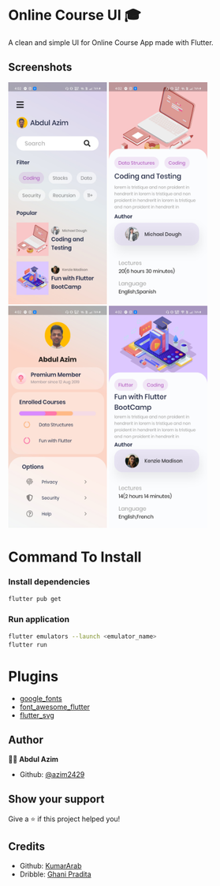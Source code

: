 # Online Course UI 🎓

<!-- ![Version](https://img.shields.io/badge/version-1.0.0+1-blue.svg?cacheSeconds=2592000) -->

A clean and simple UI for Online Course App made with Flutter.

## Screenshots

<p float="left">
<img src="assets/SS-1.jpg" width="200" height="450" />
<img src="assets/SS-2.jpg" width="200" height="450" />
<img src="assets/SS-3.jpg" width="200" height="450" />
<img src="assets/SS-4.jpg" width="200" height="450" />
</p>

# Command To Install

### Install dependencies

```sh
flutter pub get
```

### Run application

```sh
flutter emulators --launch <emulator_name>
flutter run
```

# Plugins

- [google_fonts](https://pub.dev/packages/google_fonts)
- [font_awesome_flutter](https://pub.dev/packages/font_awesome_flutter)
- [flutter_svg](https://pub.dev/packages/flutter_svg)

## Author

👨‍💻 **Abdul Azim**

* Github: [@azim2429](https://github.com/azim2429)

## Show your support

Give a ⭐️ if this project helped you!

## Credits

* Github: [KumarArab](https://github.com/KumarArab)
* Dribble: [Ghani Pradita](https://dribbble.com/ghanipradita)

